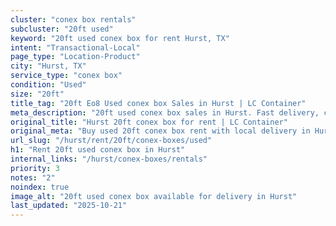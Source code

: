 ```yaml
---
cluster: "conex box rentals"
subcluster: "20ft used"
keyword: "20ft used conex box for rent Hurst, TX"
intent: "Transactional-Local"
page_type: "Location-Product"
city: "Hurst, TX"
service_type: "conex box"
condition: "Used"
size: "20ft"
title_tag: "20ft Eo8 Used conex box Sales in Hurst | LC Container"
meta_description: "20ft used conex box sales in Hurst. Fast delivery, competitive pricing. Serving conex boxes area. Quote ID: YGO. Call (214) 524-4168 for your free quote today."
original_title: "Hurst 20ft conex box for rent | LC Container"
original_meta: "Buy used 20ft conex box rent with local delivery in Hurst, TX. LC Container — local Since 2003. Request a fast quote today."
url_slug: "/hurst/rent/20ft/conex-boxes/used"
h1: "Rent 20ft used conex box in Hurst"
internal_links: "/hurst/conex-boxes/rentals"
priority: 3
notes: "2"
noindex: true
image_alt: "20ft used conex box available for delivery in Hurst"
last_updated: "2025-10-21"
---
```


<!-- TODO: Add unique city/inventory copy, images, and internal links here. -->
